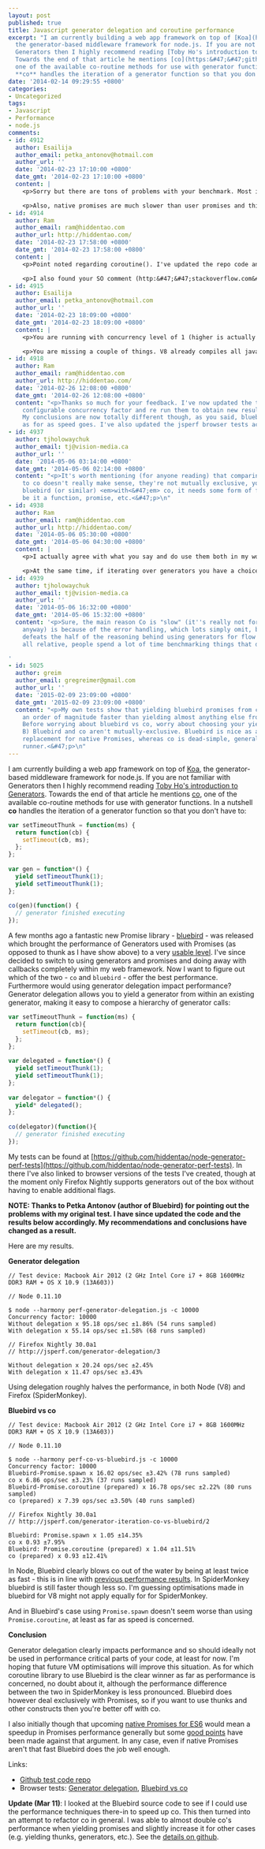 ```yaml
---
layout: post
published: true
title: Javascript generator delegation and coroutine performance
excerpt: "I am currently building a web app framework on top of [Koa](https:&#47;&#47;github.com&#47;koajs&#47;koa),
  the generator-based middleware framework for node.js. If you are not familiar with
  Generators then I highly recommend reading [Toby Ho's introduction to Generators](http:&#47;&#47;tobyho.com&#47;2013&#47;06&#47;16&#47;what-are-generators&#47;).
  Towards the end of that article he mentions [co](https:&#47;&#47;github.com&#47;visionmedia&#47;co),
  one of the available co-routine methods for use with generator functions. In a nutshell
  **co** handles the iteration of a generator function so that you don't have to:\r\n"
date: '2014-02-14 09:29:55 +0800'
categories:
- Uncategorized
tags:
- Javascript
- Performance
- node.js
comments:
- id: 4912
  author: Esailija
  author_email: petka_antonov@hotmail.com
  author_url: ''
  date: '2014-02-23 17:10:00 +0800'
  date_gmt: '2014-02-23 17:10:00 +0800'
  content: |
    <p>Sorry but there are tons of problems with your benchmark. Most important one is that using <code>.spawn<&#47;code> here is completely absurd - it is meant to be called once per application at most (after which it will be up for months I hope). Instead you should use <code>.coroutine<&#47;code> which last time I checked <a href="http:&#47;&#47;spion.github.io&#47;posts&#47;why-i-am-switching-to-promises.html" rel="nofollow">smashed co in a benchmark<&#47;a><&#47;p>

    <p>Also, native promises are much slower than user promises and this actually goes for built-in almost anything.<&#47;p>
- id: 4914
  author: Ram
  author_email: ram@hiddentao.com
  author_url: http://hiddentao.com/
  date: '2014-02-23 17:58:00 +0800'
  date_gmt: '2014-02-23 17:58:00 +0800'
  content: |
    <p>Point noted regarding coroutine(). I've updated the repo code and re-run the tests in node. Am not seeing much difference in the numbers. Perhaps my setTimeout() test isn't really doing enough - is this what you were alluding to?. I decided on that because I wanted to minimize the impact the asynchronous call had on the test times and just see how the coroutines fared.<&#47;p>

    <p>I also found your SO comment (http:&#47;&#47;stackoverflow.com&#47;questions&#47;21652948&#47;javascript-promise-defer-in-chrome&#47;21674674#21674674) regarding native promises. I'm guessing that native promises are just not fast enough 'yet' as I don't see how optimised native Promise code won't end up being faster...or am I missing something?<&#47;p>
- id: 4915
  author: Esailija
  author_email: petka_antonov@hotmail.com
  author_url: ''
  date: '2014-02-23 18:09:00 +0800'
  date_gmt: '2014-02-23 18:09:00 +0800'
  content: |
    <p>You are running with concurrency level of 1 (higher is actually impossible with jsperf&#47;benchmark.js :&#47;), whereas the linked benchmark uses 10000. 1 is not likely to put any pressure and you will just be benchmarking "air".<&#47;p>

    <p>You are missing a couple of things. V8 already compiles all javascript to native code, and not only that, it does this with actual runtime information about types. Secondly, many built-ins have to support insane spec complexity which user implementations can skip. For example es6 promises need to support subclassing and not only that but they need to work in face of malicious&#47;bad subclassing. .sort needs to work with sparse arrays. And so on.<&#47;p>
- id: 4918
  author: Ram
  author_email: ram@hiddentao.com
  author_url: http://hiddentao.com/
  date: '2014-02-26 12:08:00 +0800'
  date_gmt: '2014-02-26 12:08:00 +0800'
  content: "<p>Thanks so much for your feedback. I've now updated the tests with a
    configurable concurrency factor and re run them to obtain new results (see above).
    My conclusions are now totally different though, as you said, bluebird is king
    as for as speed goes. I've also updated the jsperf browser tests accordingly.<&#47;p>\n"
- id: 4937
  author: tjholowaychuk
  author_email: tj@vision-media.ca
  author_url: ''
  date: '2014-05-06 03:14:00 +0800'
  date_gmt: '2014-05-06 02:14:00 +0800'
  content: "<p>It's worth mentioning (for anyone reading) that comparing bluebird
    to co doesn't really make sense, they're not mutually exclusive, you would use
    bluebird (or similar) <em>with<&#47;em> co, it needs some form of future to work,
    be it a function, promise, etc.<&#47;p>\n"
- id: 4938
  author: Ram
  author_email: ram@hiddentao.com
  author_url: http://hiddentao.com/
  date: '2014-05-06 05:30:00 +0800'
  date_gmt: '2014-05-06 04:30:00 +0800'
  content: |
    <p>I actually agree with what you say and do use them both in my work.<&#47;p>

    <p>At the same time, if iterating over generators you have a choice of coroutine libraries, and I wanted ton see what the performance difference was. Moreover, it's feasible to pick just one library to use and architect one's code accordingly.<&#47;p>
- id: 4939
  author: tjholowaychuk
  author_email: tj@vision-media.ca
  author_url: ''
  date: '2014-05-06 16:32:00 +0800'
  date_gmt: '2014-05-06 15:32:00 +0800'
  content: '<p>Sure, the main reason Co is "slow" (it''s really not for any real work
    anyway) is because of the error handling, which lots simply omit, but that really
    defeats the half of the reasoning behind using generators for flow control. It''s
    all relative, people spend a lot of time benchmarking things that don''t matter.<&#47;p>

'
- id: 5025
  author: greim
  author_email: gregreimer@gmail.com
  author_url: ''
  date: '2015-02-09 23:09:00 +0800'
  date_gmt: '2015-02-09 23:09:00 +0800'
  content: "<p>My own tests show that yielding bluebird promises from co is around
    an order of magnitude faster than yielding almost anything else from co. So: A)
    Before worrying about bluebird vs co, worry about choosing your yieldables carefully.
    B) Bluebird and co aren't mutually-exclusive. Bluebird is nice as a speedy drop-in
    replacement for native Promises, whereas co is dead-simple, general-purpose coroutine
    runner.<&#47;p>\n"
---
```

I am currently building a web app framework on top of [Koa](https://github.com/koajs/koa), the generator-based middleware framework for node.js. If you are not familiar with Generators then I highly recommend reading [Toby Ho's introduction to Generators](http://tobyho.com/2013/06/16/what-are-generators/). Towards the end of that article he mentions [co](https://github.com/visionmedia/co), one of the available co-routine methods for use with generator functions. In a nutshell **co** handles the iteration of a generator function so that you don't have to:  

```js  
var setTimeoutThunk = function(ms) {
  return function(cb) {
    setTimeout(cb, ms);
  };
};
 
var gen = function*() {
  yield setTimeoutThunk(1);
  yield setTimeoutThunk(1);
};
 
co(gen)(function() {
  // generator finished executing
});
```

A few months ago a fantastic new Promise library - [bluebird](https://github.com/petkaantonov/bluebird) - was released which brought the performance of Generators used with Promises (as opposed to thunk as I have show above) to a very [usable level](http://spion.github.io/posts/why-i-am-switching-to-promises.html). I've since decided to switch to using generators and promises and doing away with callbacks completely within my web framework. Now I want to figure out which of the two - `co` and `bluebird` - offer the best performance. Furthermore would using generator delegation impact performance? Generator delegation allows you to yield a generator from within an existing generator, making it easy to compose a hierarchy of generator calls:

```js  
var setTimeoutThunk = function(ms) {
  return function(cb){
    setTimeout(cb, ms);
  };
};
 
var delegated = function*() {
  yield setTimeoutThunk(1);
  yield setTimeoutThunk(1);
};
 
var delegator = function*() {
  yield* delegated();
};
 
co(delegator)(function(){
  // generator finished executing
});
```

My tests can be found at [https://github.com/hiddentao/node-generator-perf-tests](https://github.com/hiddentao/node-generator-perf-tests). In there I've also linked to browser versions of the tests I've created, though at the moment only Firefox Nightly supports generators out of the box without having to enable additional flags.

**NOTE: Thanks to Petka Antonov (author of Bluebird) for pointing out the problems with my original test. I have since updated the code and the results below accordingly. My recommendations and conclusions have changed as a result.**

Here are my results.

**Generator delegation**

```  
// Test device: Macbook Air 2012 (2 GHz Intel Core i7 + 8GB 1600MHz DDR3 RAM + OS X 10.9 (13A603))
 
// Node 0.11.10
 
$ node --harmony perf-generator-delegation.js -c 10000
Concurrency factor: 10000
Without delegation x 95.18 ops/sec ±1.86% (54 runs sampled)
With delegation x 55.14 ops/sec ±1.58% (68 runs sampled)
 
// Firefox Nightly 30.0a1
// http://jsperf.com/generator-delegation/3
 
Without delegation x 20.24 ops/sec ±2.45%
With delegation x 11.47 ops/sec ±3.43%

```

Using delegation roughly halves the performance, in both Node (V8) and Firefox (SpiderMonkey).

**Bluebird vs co**

```  
// Test device: Macbook Air 2012 (2 GHz Intel Core i7 + 8GB 1600MHz DDR3 RAM + OS X 10.9 (13A603)) 
 
// Node 0.11.10
 
$ node --harmony perf-co-vs-bluebird.js -c 10000
Concurrency factor: 10000
Bluebird-Promise.spawn x 16.02 ops/sec ±3.42% (78 runs sampled)
co x 6.86 ops/sec ±3.23% (37 runs sampled)
Bluebird-Promise.coroutine (prepared) x 16.78 ops/sec ±2.22% (80 runs sampled)
co (prepared) x 7.39 ops/sec ±3.50% (40 runs sampled)
 
// Firefox Nightly 30.0a1
// http://jsperf.com/generator-iteration-co-vs-bluebird/2
 
Bluebird: Promise.spawn x 1.05 ±14.35%
co x 0.93 ±7.95%
Bluebird: Promise.coroutine (prepared) x 1.04 ±11.51%
co (prepared) x 0.93 ±12.41%
```

In Node, Bluebird clearly blows co out of the water by being at least twice as fast - this is in line with [previous performance results](http://spion.github.io/posts/why-i-am-switching-to-promises.html). In SpiderMonkey bluebird is still faster though less so. I'm guessing optimisations made in bluebird for V8 might not apply equally for for SpiderMonkey.

And in Bluebird's case using `Promise.spawn` doesn't seem worse than using `Promise.coroutine`, at least as far as speed is concerned.

**Conclusion**

Generator delegation clearly impacts performance and so should ideally not be used in performance critical parts of your code, at least for now. I'm hoping that future VM optimisations will improve this situation. As for which coroutine library to use Bluebird is the clear winner as far as performance is concerned, no doubt about it, although the performance difference between the two in SpiderMonkey is less pronounced. Bluebird does however deal exclusively with Promises, so if you want to use thunks and other constructs then you're better off with co.

I also initially though that upcoming [native Promises for ES6](http://www.html5rocks.com/en/tutorials/es6/promises/) would mean a speedup in Promises performance generally but some [good points](#comment-1257380004) have been made against that argument. In any case, even if native Promises aren't that fast Bluebird does the job well enough.

Links:

* [Github test code repo](https://github.com/hiddentao/node-generator-perf-tests/)  
* Browser tests: [Generator delegation](http://jsperf.com/generator-delegation/3), [Bluebird vs co](http://jsperf.com/generator-iteration-co-vs-bluebird/2)

**Update (Mar 11)**: I looked at the Bluebird source code to see if I could use the performance techniques there-in to speed up co. This then turned into an attempt to refactor co in general. I was able to almost double co's performance when yielding promises and slightly increase it for other cases (e.g. yielding thunks, generators, etc.). See the [details on github](https://github.com/hiddentao/node-generator-perf-tests/tree/master/co-speedup).